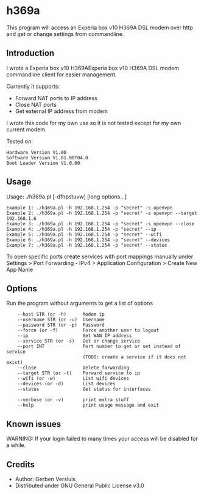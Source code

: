 # h369a
This program will access an Experia box v10 H369A DSL modem over http and get or change settings from commandline.

Introduction
------------
I wrote a Experia box v10 H369AExperia box v10 H369A DSL modem commandline client for easier management.

Currently it supports:
- Forward NAT ports to IP address
- Close NAT ports
- Get external IP address from modem

I wrote this code for my own use so it is not tested except for my own current modem.

Tested on:

 	Hardware Version V1.00
	Software Version V1.01.00T04.0
	Boot Loader Version V1.0.00 

Usage
-----
Usage: ./h369a.pl [-dfhpstuvw] [long options...]

    Example 1: ./h369a.pl -h 192.168.1.254 -p "secret" -s openvpn
    Example 2: ./h369a.pl -h 192.168.1.254 -p "secret" -s openvpn --target 192.168.1.6
    Example 3: ./h369a.pl -h 192.168.1.254 -p "secret" -s openvpn --close
    Example 4: ./h369a.pl -h 192.168.1.254 -p "secret" --ip
    Example 5: ./h369a.pl -h 192.168.1.254 -p "secret" --wifi
    Example 6: ./h369a.pl -h 192.168.1.254 -p "secret" --devices
    Example 7: ./h369a.pl -h 192.168.1.254 -p "secret" --status

To open specific ports create services with port mappings manually under Settings > Port Forwarding - IPv4 > Application Configuration > Create New App Name

Options
-------
Run the program without arguments to get a list of options

        --host STR (or -h)      Modem ip
        --username STR (or -u)  Username
        --password STR (or -p)  Password
        --force (or -f)         Force another user to logout
        --ip                    Get WAN IP address
        --service STR (or -s)   Get or change service
        --port INT              Port number to get or set instead of service
                                (TODO: create a service if it does not exist)
        --close                 Delete forwarding
        --target STR (or -t)    Forward service to ip
        --wifi (or -w)          List wifi devices
        --devices (or -d)       List devices
        --status                Get status for interfaces

        --verbose (or -v)       print extra stuff
        --help                  print usage message and exit

Known issues
------------
WARNING: If your login failed to many times your access will be disabled for a while.

Credits
-------
- Author: Gerben Versluis
- Distributed under GNU General Public License v3.0

